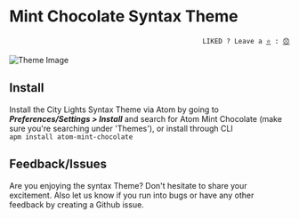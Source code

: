 #  Mint Chocolate Syntax Theme

<p align="right">
  <code>LIKED ? Leave a <a href="https://github.com/tiagoporto/generator-swill-boilerplate/stargazers">⭐</a> : <a href="https://github.com/tiagoporto/generator-swill-boilerplate/issues">😞</a></code>
</p>

![Theme Image](https://i.imgur.com/sdoAUGE.png)

## Install
Install the City Lights Syntax Theme via Atom by going to ***Preferences/Settings > Install*** and search for Atom Mint Chocolate (make sure you're searching under 'Themes'), or install through CLI <br/>
`apm install atom-mint-chocolate`

## Feedback/Issues
Are you enjoying the syntax Theme? Don't hesitate to share your excitement. Also let us know if you run into bugs or have any other feedback by creating a Github issue.
